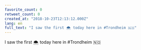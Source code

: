 ```yaml
---
favorite_count: 0
retweet_count: 0
created_at: "2018-10-23T12:13:12.000Z"
lang: en
full_text: "I saw the first 🌨️ today here in #Trondheim 🇳🇴"
---
```


I saw the first 🌨️ today here in #Trondheim 🇳🇴

